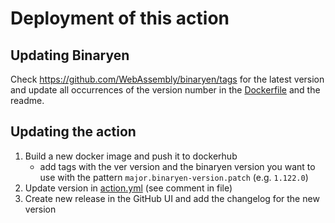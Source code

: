 # Deployment of this action

## Updating Binaryen

Check https://github.com/WebAssembly/binaryen/tags for the latest version and update all occurrences of the version number in the [Dockerfile](Dockerfile) and the readme.

## Updating the action

1. Build a new docker image and push it to dockerhub
   * add tags with the ver version and the binaryen version you want to use with the pattern `major.binaryen-version.patch` (e.g. `1.122.0`)
2. Update version in [action.yml](action.yml) (see comment in file)
3. Create new release in the GitHub UI and add the changelog for the new version
